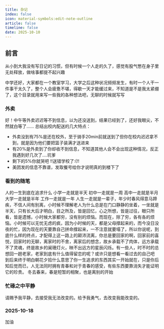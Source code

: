 ```yaml
---
title: 杂记
index: false
icon: material-symbols:edit-note-outline
article: false
timeline: false
date: 2025-10-10
---
```


## 前言
从小到大我没有写日记的习惯，但有时候一个人走的久了，感觉有股气憋在身子里无处释放，做啥事都提不起兴趣

中学还好，大家都在一个教室学习，大学之后这种状况频频发生，有时一个人干一件事干太久了，整个人会疲惫不堪，得歇一天才能缓过来，不知道是不是我太紧绷了，这个目录就用来写一些我的各种想法吧，无聊的时候就写写


### 外卖
好！中午等外卖迟迟等不到信息，以为还没送到，结果已经到了，还好我眼尖，不然就白等了......
总结出校内配送的几大特点：
* 外卖没到有75%是还在校外，至于骑手20min前就送到了但你在校内迟迟拿不到，就是因为他们要把篮子装满才送进来
* 有20%是外卖到了你却收不到信息，不知道其他人会不会出现这种情况，反正我遇到好几次了....坑爹
* 剩下的5%你就哭吧 !!送错学校了:(!!
* 美团发的信息不靠谱，发取餐号给你才说明真的到楼下了


### 看到的随笔
人的一生到底在追求什么
小学一走就是半天
初中一走就是一周
高中一走就是半月
大学一走就是半年
工作一走就是一年
人生一走就是一辈子，年少时春风得意马蹄疾，不信人间有别离，小时候不理解老人为什么总是在门口静静的坐着，一坐就是半天，只有长大后才明白，目之所及，皆是回忆，心之所想，皆是过往，眼只所看，皆是遗憾，小时候大家都穷，没有别的烦恼。而现在，除了穷，各有各的烦恼。小时候可以无忧无虑的疯，因为小时候的天，都是父母撑起来的，而今没日没夜的忙，因为现在的天要靠自己拼命撑起来，一不注意就要塌了，所以你说呢，到底什么样的终点，才配得上这一路上的颠沛流离，你总是要回家的啊，回家前的喜悦，回家时的无聊，离家时的不舍，离家后的想念，故乡承载不了肉体，远方承载不了灵魂，终是故乡的阑珊灯火，映不出远方的星辰闪烁。有一些人，时不时的总想回一趟老家，老家到底有什么值得留恋的呢？或许只是想看一看过去的自己吧
到后来终于明白朝花夕拾什么意思了你一生追求的东西其实一开始就在，只是你后知后觉而已，人无法同时拥有青春和对于青春的感受，有些东西要靠消失才能证明它的珍贵。
冬去春来，春是短暂的相聚，也是离别的开始

### 忙碌之中平静
请赐予我平静，去接受我无法改变的。给予我勇气，去改变我能改变的。

### 2025-10-18
加油